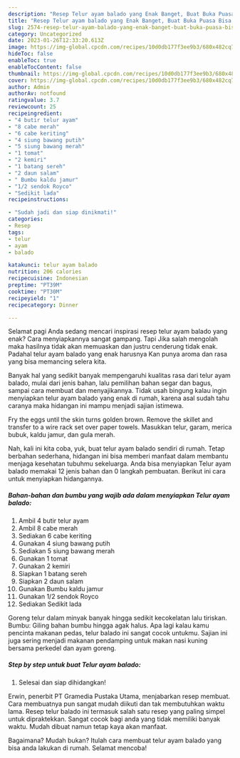 ```yaml
---
description: "Resep Telur ayam balado yang Enak Banget, Buat Buka Puasa Bisa Manjain Lidah"
title: "Resep Telur ayam balado yang Enak Banget, Buat Buka Puasa Bisa Manjain Lidah"
slug: 2574-resep-telur-ayam-balado-yang-enak-banget-buat-buka-puasa-bisa-manjain-lidah
category: Uncategorized
date: 2023-01-26T12:33:20.613Z
image: https://img-global.cpcdn.com/recipes/10d0db177f3ee9b3/680x482cq70/telur-ayam-balado-foto-resep-utama.jpg
hideToc: false
enableToc: true
enableTocContent: false
thumbnail: https://img-global.cpcdn.com/recipes/10d0db177f3ee9b3/680x482cq70/telur-ayam-balado-foto-resep-utama.jpg
cover: https://img-global.cpcdn.com/recipes/10d0db177f3ee9b3/680x482cq70/telur-ayam-balado-foto-resep-utama.jpg
author: Admin
authorAv: notfound
ratingvalue: 3.7
reviewcount: 25
recipeingredient:
- "4 butir telur ayam"
- "8 cabe merah"
- "6 cabe keriting"
- "4 siung bawang putih"
- "5 siung bawang merah"
- "1 tomat"
- "2 kemiri"
- "1 batang sereh"
- "2 daun salam"
- " Bumbu kaldu jamur"
- "1/2 sendok Royco"
- "Sedikit lada"
recipeinstructions:

- "Sudah jadi dan siap dinikmati!"
categories:
- Resep
tags:
- telur
- ayam
- balado

katakunci: telur ayam balado 
nutrition: 206 calories
recipecuisine: Indonesian
preptime: "PT39M"
cooktime: "PT30M"
recipeyield: "1"
recipecategory: Dinner

---
```



Selamat pagi Anda sedang mencari inspirasi resep telur ayam balado yang enak? Cara menyiapkannya sangat gampang. Tapi Jika salah mengolah maka hasilnya tidak akan memuaskan dan justru cenderung tidak enak. Padahal telur ayam balado yang enak harusnya Kan punya aroma dan rasa yang bisa memancing selera kita.


Banyak hal yang sedikit banyak mempengaruhi kualitas rasa dari telur ayam balado, mulai dari jenis bahan, lalu pemilihan bahan segar dan bagus, sampai cara membuat dan menyajikannya. Tidak usah bingung kalau ingin menyiapkan telur ayam balado yang enak di rumah, karena asal sudah tahu caranya maka hidangan ini mampu menjadi sajian istimewa.

Fry the eggs until the skin turns golden brown. Remove the skillet and transfer to a wire rack set over paper towels. Masukkan telur, garam, merica bubuk, kaldu jamur, dan gula merah.


Nah, kali ini kita coba, yuk, buat telur ayam balado sendiri di rumah. Tetap berbahan sederhana, hidangan ini bisa memberi manfaat dalam membantu menjaga kesehatan tubuhmu sekeluarga. Anda bisa menyiapkan Telur ayam balado memakai 12 jenis bahan dan 0 langkah pembuatan. Berikut ini cara untuk menyiapkan hidangannya.

<!--inarticleads1-->

##### Bahan-bahan dan bumbu yang wajib ada dalam menyiapkan Telur ayam balado:

1. Ambil 4 butir telur ayam
1. Ambil 8 cabe merah
1. Sediakan 6 cabe keriting
1. Gunakan 4 siung bawang putih
1. Sediakan 5 siung bawang merah
1. Gunakan 1 tomat
1. Gunakan 2 kemiri
1. Siapkan 1 batang sereh
1. Siapkan 2 daun salam
1. Gunakan  Bumbu kaldu jamur
1. Gunakan 1/2 sendok Royco
1. Sediakan Sedikit lada


Goreng telur dalam minyak banyak hingga sedikit kecokelatan lalu tiriskan. Bumbu: Giling bahan bumbu hingga agak halus. Apa lagi kalau kamu pencinta makanan pedas, telur balado ini sangat cocok untukmu. Sajian ini juga sering menjadi makanan pendamping untuk makan nasi kuning bersama perkedel dan ayam goreng. 

<!--inarticleads2-->

##### Step by step untuk buat Telur ayam balado:


1. Selesai dan siap dihidangkan!

Erwin, penerbit PT Gramedia Pustaka Utama, menjabarkan resep membuat. Cara membuatnya pun sangat mudah diikuti dan tak membutuhkan waktu lama. Resep telur balado ini termasuk salah satu resep yang paling simpel untuk dipraktekkan. Sangat cocok bagi anda yang tidak memiliki banyak waktu. Mudah dibuat namun tetap kaya akan manfaat. 

Bagaimana? Mudah bukan? Itulah cara membuat telur ayam balado yang bisa anda lakukan di rumah. Selamat mencoba!
